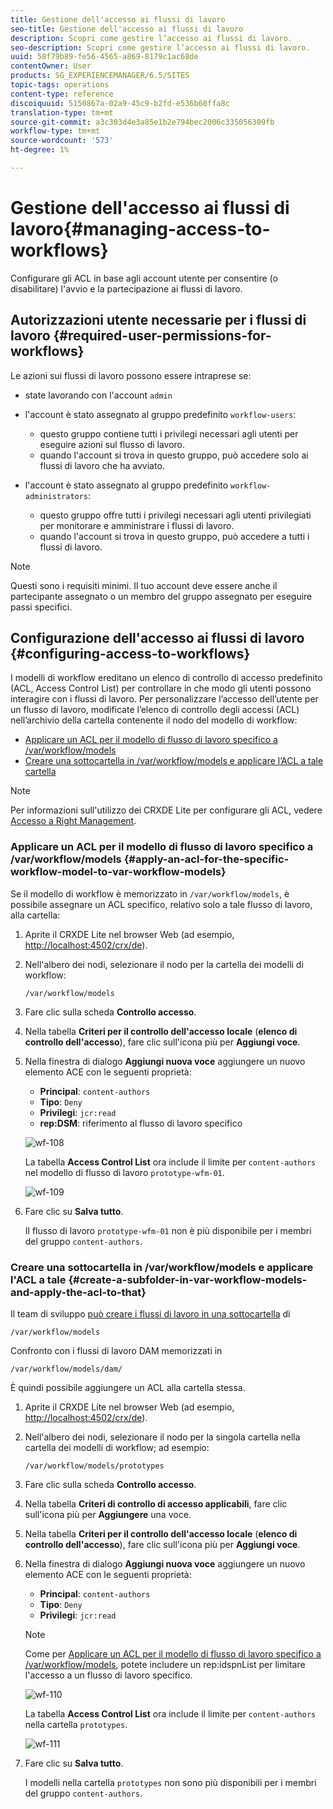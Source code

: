 ```yaml
---
title: Gestione dell'accesso ai flussi di lavoro
seo-title: Gestione dell'accesso ai flussi di lavoro
description: Scopri come gestire l’accesso ai flussi di lavoro.
seo-description: Scopri come gestire l’accesso ai flussi di lavoro.
uuid: 58f79b89-fe56-4565-a869-8179c1ac68de
contentOwner: User
products: SG_EXPERIENCEMANAGER/6.5/SITES
topic-tags: operations
content-type: reference
discoiquuid: 5150867a-02a9-45c9-b2fd-e536b60ffa8c
translation-type: tm+mt
source-git-commit: a3c303d4e3a85e1b2e794bec2006c335056309fb
workflow-type: tm+mt
source-wordcount: '573'
ht-degree: 1%

---
```



# Gestione dell&#39;accesso ai flussi di lavoro{#managing-access-to-workflows}

Configurare gli ACL in base agli account utente per consentire (o disabilitare) l&#39;avvio e la partecipazione ai flussi di lavoro.

## Autorizzazioni utente necessarie per i flussi di lavoro {#required-user-permissions-for-workflows}

Le azioni sui flussi di lavoro possono essere intraprese se:

* state lavorando con l&#39;account `admin`
* l&#39;account è stato assegnato al gruppo predefinito `workflow-users`:

   * questo gruppo contiene tutti i privilegi necessari agli utenti per eseguire azioni sul flusso di lavoro.
   * quando l&#39;account si trova in questo gruppo, può accedere solo ai flussi di lavoro che ha avviato.

* l&#39;account è stato assegnato al gruppo predefinito `workflow-administrators`:

   * questo gruppo offre tutti i privilegi necessari agli utenti privilegiati per monitorare e amministrare i flussi di lavoro.
   * quando l&#39;account si trova in questo gruppo, può accedere a tutti i flussi di lavoro.

>[!NOTE]
>
>Questi sono i requisiti minimi. Il tuo account deve essere anche il partecipante assegnato o un membro del gruppo assegnato per eseguire passi specifici.

## Configurazione dell&#39;accesso ai flussi di lavoro {#configuring-access-to-workflows}

I modelli di workflow ereditano un elenco di controllo di accesso predefinito (ACL, Access Control List) per controllare in che modo gli utenti possono interagire con i flussi di lavoro. Per personalizzare l’accesso dell’utente per un flusso di lavoro, modificate l’elenco di controllo degli accessi (ACL) nell’archivio della cartella contenente il nodo del modello di workflow:

* [Applicare un ACL per il modello di flusso di lavoro specifico a /var/workflow/models](/help/sites-administering/workflows-managing.md#apply-an-acl-for-the-specific-workflow-model-to-var-workflow-models)
* [Creare una sottocartella in /var/workflow/models e applicare l’ACL a tale cartella](/help/sites-administering/workflows-managing.md#create-a-subfolder-in-var-workflow-models-and-apply-the-acl-to-that)

>[!NOTE]
>
>Per informazioni sull&#39;utilizzo dei CRXDE Lite per configurare gli ACL, vedere [Accesso a Right Management](/help/sites-administering/user-group-ac-admin.md#access-right-management).

### Applicare un ACL per il modello di flusso di lavoro specifico a /var/workflow/models {#apply-an-acl-for-the-specific-workflow-model-to-var-workflow-models}

Se il modello di workflow è memorizzato in `/var/workflow/models`, è possibile assegnare un ACL specifico, relativo solo a tale flusso di lavoro, alla cartella:

1. Aprite il CRXDE Lite nel browser Web (ad esempio, [http://localhost:4502/crx/de](http://localhost:4502/crx/de)).
1. Nell&#39;albero dei nodi, selezionare il nodo per la cartella dei modelli di workflow:

   `/var/workflow/models`

1. Fare clic sulla scheda **Controllo accesso**.
1. Nella tabella **Criteri per il controllo dell&#39;accesso locale** (**elenco di controllo dell&#39;accesso**), fare clic sull&#39;icona più per **Aggiungi voce**.
1. Nella finestra di dialogo **Aggiungi nuova voce** aggiungere un nuovo elemento ACE con le seguenti proprietà:

   * **Principal**:  `content-authors`
   * **Tipo**: `Deny`
   * **Privilegi**:  `jcr:read`
   * **rep:DSM**: riferimento al flusso di lavoro specifico

   ![wf-108](assets/wf-108.png)

   La tabella **Access Control List** ora include il limite per `content-authors` nel modello di flusso di lavoro `prototype-wfm-01`.

   ![wf-109](assets/wf-109.png)

1. Fare clic su **Salva tutto**.

   Il flusso di lavoro `prototype-wfm-01` non è più disponibile per i membri del gruppo `content-authors`.

### Creare una sottocartella in /var/workflow/models e applicare l&#39;ACL a tale {#create-a-subfolder-in-var-workflow-models-and-apply-the-acl-to-that}

Il team di sviluppo [può creare i flussi di lavoro in una sottocartella](/help/sites-developing/workflows-models.md#creating-a-new-workflow) di

`/var/workflow/models`

Confronto con i flussi di lavoro DAM memorizzati in

`/var/workflow/models/dam/`

È quindi possibile aggiungere un ACL alla cartella stessa.

1. Aprite il CRXDE Lite nel browser Web (ad esempio, [http://localhost:4502/crx/de](http://localhost:4502/crx/de)).
1. Nell&#39;albero dei nodi, selezionare il nodo per la singola cartella nella cartella dei modelli di workflow; ad esempio:

   `/var/workflow/models/prototypes`

1. Fare clic sulla scheda **Controllo accesso**.
1. Nella tabella **Criteri di controllo di accesso applicabili**, fare clic sull&#39;icona più per **Aggiungere** una voce.
1. Nella tabella **Criteri per il controllo dell&#39;accesso locale** (**elenco di controllo dell&#39;accesso**), fare clic sull&#39;icona più per **Aggiungi voce**.
1. Nella finestra di dialogo **Aggiungi nuova voce** aggiungere un nuovo elemento ACE con le seguenti proprietà:

   * **Principal**:  `content-authors`
   * **Tipo**: `Deny`
   * **Privilegi**:  `jcr:read`

   >[!NOTE]
   >
   >Come per [Applicare un ACL per il modello di flusso di lavoro specifico a /var/workflow/models](/help/sites-administering/workflows-managing.md#apply-an-acl-for-the-specific-workflow-model-to-var-workflow-models), potete includere un rep:idspnList per limitare l&#39;accesso a un flusso di lavoro specifico.

   ![wf-110](assets/wf-110.png)

   La tabella **Access Control List** ora include il limite per `content-authors` nella cartella `prototypes`.

   ![wf-111](assets/wf-111.png)

1. Fare clic su **Salva tutto**.

   I modelli nella cartella `prototypes` non sono più disponibili per i membri del gruppo `content-authors`.

